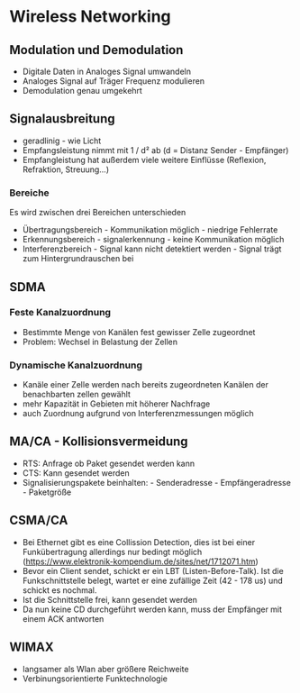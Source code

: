 # Wireless Networking

## Modulation und Demodulation

- Digitale Daten in Analoges Signal umwandeln
- Analoges Signal auf Träger Frequenz modulieren
- Demodulation genau umgekehrt

## Signalausbreitung

- geradlinig - wie Licht
- Empfangsleistung nimmt mit 1 / d² ab (d = Distanz Sender - Empfänger)
- Empfangleistung hat außerdem viele weitere Einflüsse (Reflexion, Refraktion, Streuung...)


### Bereiche

Es wird zwischen drei Bereichen unterschieden

- Übertragungsbereich
      - Kommunikation möglich
      - niedrige Fehlerrate
- Erkennungsbereich
      - signalerkennung
      - keine Kommunikation möglich
- Interferenzbereich
      - Signal kann nicht detektiert werden
      - Signal trägt zum Hintergrundrauschen bei

## SDMA

### Feste Kanalzuordnung

- Bestimmte Menge von Kanälen fest gewisser Zelle zugeordnet
- Problem: Wechsel in Belastung der Zellen

### Dynamische Kanalzuordnung

- Kanäle einer Zelle werden nach bereits zugeordneten Kanälen der benachbarten zellen gewählt
- mehr Kapazität in Gebieten mit höherer Nachfrage
- auch Zuordnung aufgrund von Interferenzmessungen möglich

## MA/CA - Kollisionsvermeidung

- RTS: Anfrage ob Paket gesendet werden kann
- CTS: Kann gesendet werden
- Signalisierungspakete beinhalten:
      - Senderadresse
      - Empfängeradresse
      - Paketgröße

## CSMA/CA

- Bei Ethernet gibt es eine Collission Detection, dies ist bei einer Funkübertragung allerdings nur bedingt möglich (https://www.elektronik-kompendium.de/sites/net/1712071.htm)
- Bevor ein Client sendet, schickt er ein LBT (Listen-Before-Talk). Ist die Funkschnittstelle belegt, wartet er eine zufällige Zeit (42 - 178 us) und schickt es nochmal. 
- Ist die Schnittstelle frei, kann gesendet werden
- Da nun keine CD durchgeführt werden kann, muss der Empfänger mit einem ACK antworten

## WIMAX

- langsamer als Wlan aber größere Reichweite
- Verbinungsorientierte Funktechnologie
